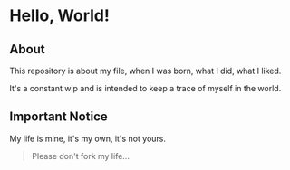 # Hello, World!

## About

This repository is about my file, when I was born, what I did, what I liked.

It's a constant wip and is intended to keep a trace of myself in the world.

## Important Notice

My life is mine, it's my own, it's not yours.

> Please don't fork my life...
